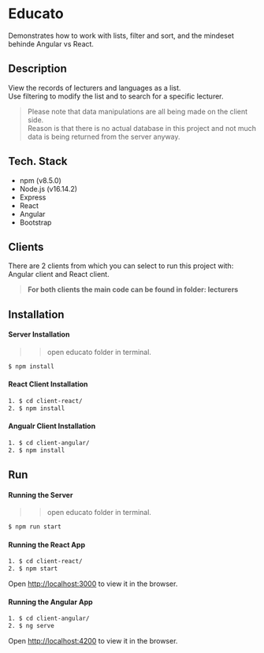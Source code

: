 # Educato

Demonstrates how to work with lists, filter and sort, and the mindeset behinde Angular vs React.

## Description
View the records of lecturers and languages as a list.  
Use filtering to modify the list and to search for a specific lecturer.

> Please note that data manipulations are all being made on the client side.  
> Reason is that there is no actual database in this project and not much data
> is being returned from the server anyway.

## Tech. Stack
- npm (v8.5.0)
- Node.js (v16.14.2)
- Express 
- React
- Angular
- Bootstrap

## Clients
There are 2 clients from which you can select to run this project with: Angular client and React client.

> **For both clients the main code can be found in folder: lecturers**

## Installation
#### Server Installation
>>open educato folder in terminal.
```bash
$ npm install
```


#### React Client Installation
```bash
1. $ cd client-react/
2. $ npm install
```

#### Angualr Client Installation
```bash
1. $ cd client-angular/
2. $ npm install
```

## Run

#### Running the Server
>>open educato folder in terminal.
```bash
$ npm run start
```

#### Running the React App
```bash
1. $ cd client-react/
2. $ npm start
```
Open [http://localhost:3000](http://localhost:3000) to view it in the browser.

#### Running the Angular App
```bash
1. $ cd client-angular/
2. $ ng serve
```
Open [http://localhost:4200](http://localhost:4200) to view it in the browser.
